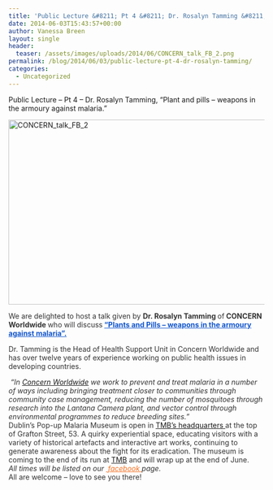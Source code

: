```yaml
---
title: 'Public Lecture &#8211; Pt 4 &#8211; Dr. Rosalyn Tamming &#8211; THURSDAY 5th, June,  at Malaria Museum.'
date: 2014-06-03T15:43:57+00:00
author: Vanessa Breen
layout: single
header:
  teaser: /assets/images/uploads/2014/06/CONCERN_talk_FB_2.png
permalink: /blog/2014/06/03/public-lecture-pt-4-dr-rosalyn-tamming/
categories:
  - Uncategorized
---
```

Public Lecture &#8211; Pt 4 &#8211; Dr. Rosalyn Tamming, &#8220;Plant and pills – weapons in the armoury against malaria.&#8221;

[<img class="alignnone  wp-image-4411" src="http://malariamuseum.com/assets/images/uploads/2014/06/CONCERN_talk_FB_2-300x175.png" alt="CONCERN_talk_FB_2" width="624" height="364" srcset="http://malariamuseum.com/assets/images/uploads/2014/06/CONCERN_talk_FB_2-300x175.png 300w, http://malariamuseum.com/assets/images/uploads/2014/06/CONCERN_talk_FB_2.png 960w" sizes="(max-width: 624px) 100vw, 624px" />](http://malariamuseum.com/assets/images/uploads/2014/06/CONCERN_talk_FB_2.png)

<p style="color: #333333;">
  We are delighted to host a talk given by <b>Dr. Rosalyn Tamming </b>of<b> CONCERN Worldwide </b>who will discuss<b> <a style="color: #1155cc;" href="https://www.facebook.com/events/1431265650469235/?notif_t=plan_user_joined" target="_blank">&#8220;Plants and Pills &#8211; weapons in the armoury against malaria&#8221;.</a> </b>
</p>

<p style="color: #333333;">
  Dr. Tamming is the Head of Health Support Unit in Concern Worldwide and has over twelve years of experience working on public health issues in developing countries.
</p>

<div style="color: #333333;">
  <div>
    <em> &#8220;In <a href="https://www.concern.net/">Concern Worldwide</a> we work to prevent and treat malaria in a number of ways including bringing treatment closer to communities through community case management, reducing the number of mosquitoes through research into the Lantana Camera plant, and vector control through environmental programmes to reduce breeding sites.&#8221;</em>
  </div>
  
  <div>
  </div>
  
  <div>
  </div>
  
  <div>
    Dublin’s Pop-up Malaria Museum is open in <a href="http://www.tmb.ie/">TMB’s headquarters </a>at the top of Grafton Street, 53. A quirky experiential space, educating visitors with a variety of historical artefacts and interactive art works, continuing to generate awareness about the fight for its eradication. The museum is coming to the end of its run at <a href="http://www.tmb.ie/">TMB</a> and will wrap up at the end of June.
  </div>
  
  <div>
  </div>
  
  <div>
  </div>
  
  <div>
    <em>All times will be listed on our </em><em><a style="color: #f37021;" href="https://www.facebook.com/events/1431265650469235/?notif_t=plan_user_joined" target="_blank"> facebook </a>page.<wbr /> </em>
  </div>
  
  <div>
    All are welcome &#8211; love to see you there!
  </div>
</div>

&nbsp;